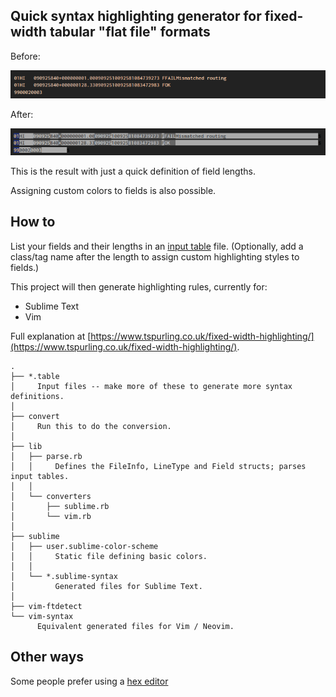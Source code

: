 Quick syntax highlighting generator for fixed-width tabular "flat file" formats
---

Before:

![unhighlighted file with fields clashing together](./doc/before.png)

After:

![highlighted file so you can at least see the field boundaries](./doc/after.png)

This is the result with just a quick definition of field lengths.

Assigning custom colors to fields is also possible.


How to
---

List your fields and their lengths in an [input table](./flap5.table) file.
(Optionally, add a class/tag name after the length to assign custom highlighting styles to fields.)

This project will then generate highlighting rules, currently for:

* Sublime Text
* Vim

Full explanation at [https://www.tspurling.co.uk/fixed-width-highlighting/](https://www.tspurling.co.uk/fixed-width-highlighting/).


```
.
├── *.table
│     Input files -- make more of these to generate more syntax definitions.
│
├── convert
│     Run this to do the conversion.
│
├── lib
│   ├── parse.rb
│   │     Defines the FileInfo, LineType and Field structs; parses input tables.
│   │
│   └── converters
│       ├── sublime.rb
│       └── vim.rb
│
├── sublime
│   ├── user.sublime-color-scheme
│   │     Static file defining basic colors.
│   │
│   └── *.sublime-syntax
│         Generated files for Sublime Text.
│
├── vim-ftdetect
└── vim-syntax
      Equivalent generated files for Vim / Neovim.
```


Other ways
---

Some people prefer using a [hex editor](https://github.com/WerWolv/ImHex)
